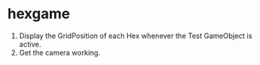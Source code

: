 # hexgame

1. Display the GridPosition of each Hex whenever the Test GameObject is active.
2. Get the camera working.